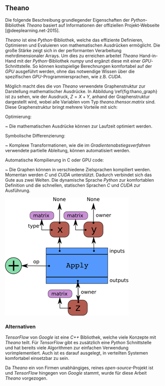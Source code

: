 ## Theano

Die folgende Beschreibung grundlegender Eigenschaften der *Python*-Bibliothek *Theano* basiert auf Informationen der offiziellen Projekt-Webseite [@deeplearning.net-2015].

*Theano* ist eine *Python*-Bibliothek, welche das effiziente Definieren, Optimieren und Evaluieren von mathematischen Ausdrücken ermöglicht. Die große Stärke zeigt sich in der performanten Verarbeitung mehrdimensionaler Arrays. Um dies zu erreichen arbeitet *Theano* Hand-in-Hand mit der *Python*-Bibliothek *numpy* und ergänzt diese mit einer *GPU*-Schnittstelle. So können kostspielige Berechnungen komfortabel auf der *GPU* ausgeführt werden, ohne das notwendige Wissen über die spezifischen *GPU*-Programmiersprachen, wie z.B. *CUDA*.

Möglich macht dies die von *Theano* verwendete Graphenstruktur zur Darstellung mathematischer Ausdrücke. In Abbildung \ref{fig:thano_graph} ist zu sehen, wie der Ausdruck, $Z=X+Y$, anhand der Graphenstruktur dargestellt wird, wobei alle Variablen vom Typ *theano.thensor.matrix* sind. Diese Graphenstruktur bringt mehrere Vorteile mit sich:

Optimierung:

  ~ Die mathematischen Ausdrücke können zur Laufzeit optimiert werden.

Symbolische Differenzierung:

  ~ Komplexe Transformationen, wie die im *Gradientenabstiegsverfahren* verwendete partielle Ableitung, können automatisiert werden.

Automatische Kompilierung in C oder GPU code:

  ~ Die Graphen können in verschiedene Zielsprachen kompiliert werden. Momentan werden *C* und *CUDA* unterstützt. Dadurch verbindet sich das Gute aus zwei Welten. Die dynamische Sprache *Python* zur komfortablen Definition und die schnellen, statischen Sprachen *C* und *CUDA* zur Ausführung.

![Visualisierung der Theano-Graphenstruktur am Beispiel, Z = X + Y, wobei alle Variablen vom Typ theano.tensor.matrix sind [@deeplearning.net-2015] \label{fig:thano_graph}](images/theano_graph.png)

### Alternativen

*TensorFlow* von *Google* ist eine *C++* Bibliothek, welche viele Konzepte mit *Theano* teilt. Für *TensorFlow* gibt es zusätzlich eine *Python* Schnittstelle und hat bereits viele Algorithmen zur einfachen Verwendung vorimplementiert. Auch ist es darauf ausgelegt, in verteilten Systemen komfortabel einsetzbar zu sein.

Da *Theano* ein von Firmen unabhängiges, reines *open-source*-Projekt ist und *TensorFlow* hingegen von *Google* stammt, wurde für diese Arbeit *Theano* vorgezogen.

